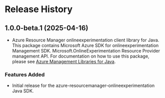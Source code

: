 # Release History

## 1.0.0-beta.1 (2025-04-16)

- Azure Resource Manager onlineexperimentation client library for Java. This package contains Microsoft Azure SDK for onlineexperimentation Management SDK. Microsoft.OnlineExperimentation Resource Provider management API. For documentation on how to use this package, please see [Azure Management Libraries for Java](https://aka.ms/azsdk/java/mgmt).
### Features Added

- Initial release for the azure-resourcemanager-onlineexperimentation Java SDK.
